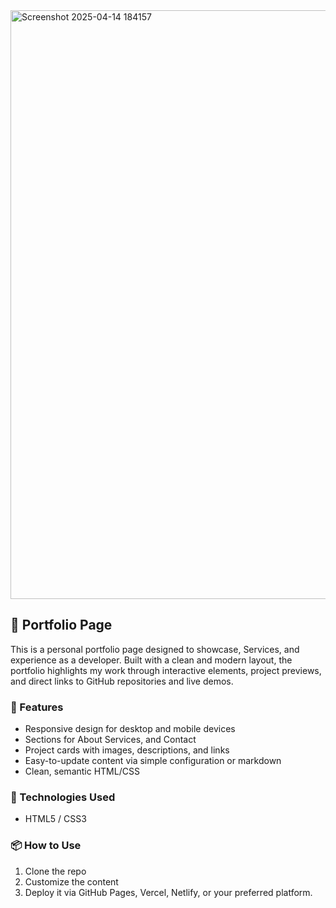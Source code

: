 <img width="942" alt="Screenshot 2025-04-14 184157" src="https://github.com/user-attachments/assets/d32e12f9-31d7-4bd0-b75a-9a17a54ade43" />

## 🧰 Portfolio Page

This is a personal portfolio page designed to showcase, Services, and experience as a developer. Built with a clean and modern layout, the portfolio highlights my work through interactive elements, project previews, and direct links to GitHub repositories and live demos.

### 🔧 Features

- Responsive design for desktop and mobile devices
- Sections for About Services, and Contact
- Project cards with images, descriptions, and links
- Easy-to-update content via simple configuration or markdown
- Clean, semantic HTML/CSS

### 🚀 Technologies Used

- HTML5 / CSS3 

### 📦 How to Use

1. Clone the repo
2. Customize the content&#x20;
3. Deploy it via GitHub Pages, Vercel, Netlify, or your preferred platform.
   



